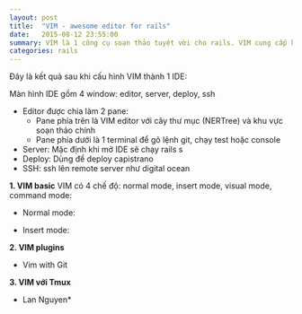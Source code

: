 ```yaml
---
layout: post
title:  "VIM - awesome editor for rails"
date:   2015-08-12 23:55:00
summary: VIM là 1 công cụ soạn thảo tuyệt vời cho rails. VIM cung cấp khả năng tùy biến cao theo thói quen của người dùng. Dẫn đến 2 khả năng, một là ngôi nhà thân thuộc cho người dùng đã quen, hai là gây ra sự bỡ ngỡ, chậm chạp hay cao hơn là sự tuyệt vọng cho người mới bắt đầu. Vì vậy trong bài viết này tôi sẽ hướng dẫn bạn cách biến VIM như 1 IDE thông qua 3 bước đơn giản sau.
categories: rails
---
```


Đây là kết quả sau khi cấu hình VIM thành 1 IDE:

Màn hình IDE gồm 4 window: editor, server, deploy, ssh
- Editor được chia làm 2 pane:
  + Pane phía trên là VIM editor với cây thư mục (NERTree) và khu vực soạn thảo chính
  + Pane phía dưới là 1 terminal để gõ lệnh git, chạy test hoặc console
- Server: Mặc định khi mở IDE sẽ chạy rails s
- Deploy: Dùng để deploy capistrano
- SSH: ssh lên remote server như digital ocean


__1. VIM basic__
VIM có 4 chế độ: normal mode, insert mode, visual mode, command mode:

- Normal mode: 

- Insert mode: 

__2. VIM plugins__


- Vim with Git

__3. VIM với Tmux__


* Lan Nguyen*
